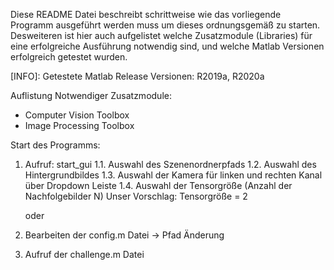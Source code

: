 Diese README Datei beschreibt schrittweise wie das vorliegende Programm ausgeführt werden muss um dieses ordnungsgemäß zu starten. 
Desweiteren ist hier auch aufgelistet welche Zusatzmodule (Libraries) für eine erfolgreiche Ausführung notwendig sind, und welche 
Matlab Versionen erfolgreich getestet wurden. 

[INFO]: Getestete Matlab Release Versionen: R2019a, R2020a

Auflistung Notwendiger Zusatzmodule:
- Computer Vision Toolbox
- Image Processing Toolbox

Start des Programms:
1. 	Aufruf: start_gui
1.1.	Auswahl des Szenenordnerpfads
1.2. 	Auswahl des Hintergrundbildes
1.3. 	Auswahl der Kamera für linken und rechten Kanal über Dropdown Leiste
1.4. 	Auswahl der Tensorgröße (Anzahl der Nachfolgebilder N)
	Unser Vorschlag: Tensorgröße = 2

	
	oder

1. Bearbeiten der config.m Datei -> Pfad Änderung
2. Aufruf der challenge.m Datei




